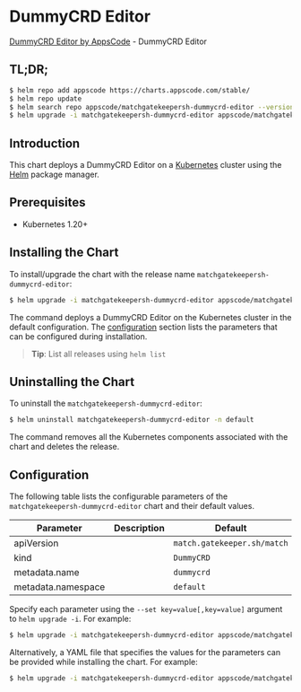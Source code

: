 # DummyCRD Editor

[DummyCRD Editor by AppsCode](https://appscode.com) - DummyCRD Editor

## TL;DR;

```bash
$ helm repo add appscode https://charts.appscode.com/stable/
$ helm repo update
$ helm search repo appscode/matchgatekeepersh-dummycrd-editor --version=v0.25.0
$ helm upgrade -i matchgatekeepersh-dummycrd-editor appscode/matchgatekeepersh-dummycrd-editor -n default --create-namespace --version=v0.25.0
```

## Introduction

This chart deploys a DummyCRD Editor on a [Kubernetes](http://kubernetes.io) cluster using the [Helm](https://helm.sh) package manager.

## Prerequisites

- Kubernetes 1.20+

## Installing the Chart

To install/upgrade the chart with the release name `matchgatekeepersh-dummycrd-editor`:

```bash
$ helm upgrade -i matchgatekeepersh-dummycrd-editor appscode/matchgatekeepersh-dummycrd-editor -n default --create-namespace --version=v0.25.0
```

The command deploys a DummyCRD Editor on the Kubernetes cluster in the default configuration. The [configuration](#configuration) section lists the parameters that can be configured during installation.

> **Tip**: List all releases using `helm list`

## Uninstalling the Chart

To uninstall the `matchgatekeepersh-dummycrd-editor`:

```bash
$ helm uninstall matchgatekeepersh-dummycrd-editor -n default
```

The command removes all the Kubernetes components associated with the chart and deletes the release.

## Configuration

The following table lists the configurable parameters of the `matchgatekeepersh-dummycrd-editor` chart and their default values.

|     Parameter      | Description |                Default                 |
|--------------------|-------------|----------------------------------------|
| apiVersion         |             | <code>match.gatekeeper.sh/match</code> |
| kind               |             | <code>DummyCRD</code>                  |
| metadata.name      |             | <code>dummycrd</code>                  |
| metadata.namespace |             | <code>default</code>                   |


Specify each parameter using the `--set key=value[,key=value]` argument to `helm upgrade -i`. For example:

```bash
$ helm upgrade -i matchgatekeepersh-dummycrd-editor appscode/matchgatekeepersh-dummycrd-editor -n default --create-namespace --version=v0.25.0 --set apiVersion=match.gatekeeper.sh/match
```

Alternatively, a YAML file that specifies the values for the parameters can be provided while
installing the chart. For example:

```bash
$ helm upgrade -i matchgatekeepersh-dummycrd-editor appscode/matchgatekeepersh-dummycrd-editor -n default --create-namespace --version=v0.25.0 --values values.yaml
```

